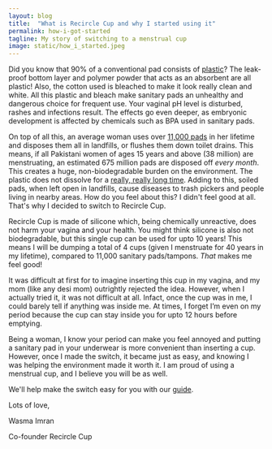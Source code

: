 ```yaml
---
layout: blog
title:  "What is Recircle Cup and why I started using it"
permalink: how-i-got-started
tagline: My story of switching to a menstrual cup
image: static/how_i_started.jpeg
---
```


Did you know that 90% of a conventional pad consists of [plastic](http://www.huffingtonpost.com/dr-mercola/feminine-hygiene-products_b_3359581.html)? The leak-proof bottom layer and polymer powder that acts as an absorbent are all plastic! Also, the cotton used is bleached to make it look really clean and white. All this plastic and bleach make sanitary pads an unhealthy and dangerous choice for frequent use. Your vaginal pH level is disturbed, rashes and infections result. The effects go even deeper, as embryonic development is affected by chemicals such as BPA used in sanitary pads.

On top of all this, an average woman uses over [11,000 pads](https://www.wen.org.uk/environmenstrual/) in her lifetime and disposes them all in landfills, or flushes them down toilet drains. This means, if all Pakistani women of ages 15 years and above (38 million) are menstruating, an estimated 675 million pads are disposed off *every month*. This creates a huge, non-biodegradable burden on the environment. The plastic does not dissolve for a [really, really long time](http://www.slate.com/articles/news_and_politics/explainer/2007/06/will_my_plastic_bag_still_be_here_in_2507.html). Adding to this, soiled pads, when left open in landfills, cause diseases to trash pickers and people living in nearby areas. How do you feel about this? I didn't feel good at all. That's why I decided to switch to Recircle Cup.

Recircle Cup is made of silicone which, being chemically unreactive, does not harm your vagina and your health. You might think silicone is also not biodegradable, but this single cup can be used for upto 10 years! This means I will be dumping a total of 4 cups (given I menstruate for 40 years in my lifetime), compared to 11,000 sanitary pads/tampons. *That* makes me feel good!

It was difficult at first for to imagine inserting this cup in my vagina, and my mom (like any desi mom) outrightly rejected the idea. However, when I actually tried it, it was not difficult at all. Infact, once the cup was in me, I could barely tell if anything was inside me. At times, I forget I’m even on my period because the cup can stay inside you for upto 12 hours before emptying.

Being a woman, I know your period can make you feel annoyed and putting a sanitary pad in your underwear is more convenient than inserting a cup. However, once I made the switch, it became just as easy, and knowing I was helping the environment made it worth it. I am proud of using a menstrual cup, and I believe you will be as well.

We'll help make the switch easy for you with our [guide](/start).

Lots of love,

Wasma Imran

Co-founder Recircle Cup

